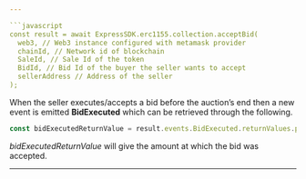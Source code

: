 ```yaml
---

```javascript
const result = await ExpressSDK.erc1155.collection.acceptBid(
  web3, // Web3 instance configured with metamask provider
  chainId, // Network id of blockchain
  SaleId, // Sale Id of the token
  BidId, // Bid Id of the buyer the seller wants to accept
  sellerAddress // Address of the seller
);
```

When the seller executes/accepts a bid before the auction’s end then a new event is emitted **BidExecuted** which can be retrieved through the following.

```javascript
const bidExecutedReturnValue = result.events.BidExecuted.returnValues.price;
```

_bidExecutedReturnValue_ will give the amount at which the bid was accepted.

---
```

